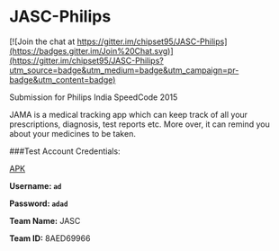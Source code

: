 # JASC-Philips

[![Join the chat at https://gitter.im/chipset95/JASC-Philips](https://badges.gitter.im/Join%20Chat.svg)](https://gitter.im/chipset95/JASC-Philips?utm_source=badge&utm_medium=badge&utm_campaign=pr-badge&utm_content=badge)

Submission for Philips India SpeedCode 2015

JAMA is a medical tracking app which can keep track of all your prescriptions, diagnosis, test reports etc. More over, it can remind you about your medicines to be taken.

###Test Account Credentials:

[APK](https://github.com/chipset95/JASC-Philips/releases/latest)

**Username: `ad`**

**Password: `adad`**

**Team Name:** JASC

**Team ID:** 8AED69966
